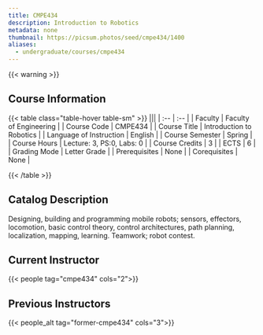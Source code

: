 ```yaml
---
title: CMPE434
description: Introduction to Robotics
metadata: none
thumbnail: https://picsum.photos/seed/cmpe434/1400
aliases:
  - undergraduate/courses/cmpe434
---
```


{{< warning >}}
## Course Information

<!-- prettier-ignore-start -->
{{< table class="table-hover table-sm" >}}
|||
| :-- | :-- |
| Faculty | Faculty of Engineering |
| Course Code | CMPE434 |
| Course Title | Introduction to Robotics |
| Language of Instruction | English |
| Course Semester | Spring |
| Course Hours | Lecture: 3, PS:0, Labs: 0 |
| Course Credits | 3 |
| ECTS | 6 |
| Grading Mode | Letter Grade |
| Prerequisites | None |
| Corequisites | None |

{{< /table >}}
<!-- prettier-ignore-end -->

## Catalog Description

Designing, building and programming mobile robots; sensors, effectors, locomotion, basic control theory, control architectures, path planning, localization, mapping, learning. Teamwork; robot contest.



## Current Instructor

{{< people tag="cmpe434" cols="2">}}

## Previous Instructors

{{< people_alt tag="former-cmpe434" cols="3">}}
